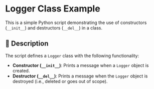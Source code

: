 # Logger Class Example

This is a simple Python script demonstrating the use of constructors (`__init__`) and destructors (`__del__`) in a class.

## 🔧 Description

The script defines a `Logger` class with the following functionality:

- **Constructor (`__init__`)**: Prints a message when a `Logger` object is created.
- **Destructor (`__del__`)**: Prints a message when the `Logger` object is destroyed (i.e., deleted or goes out of scope).

